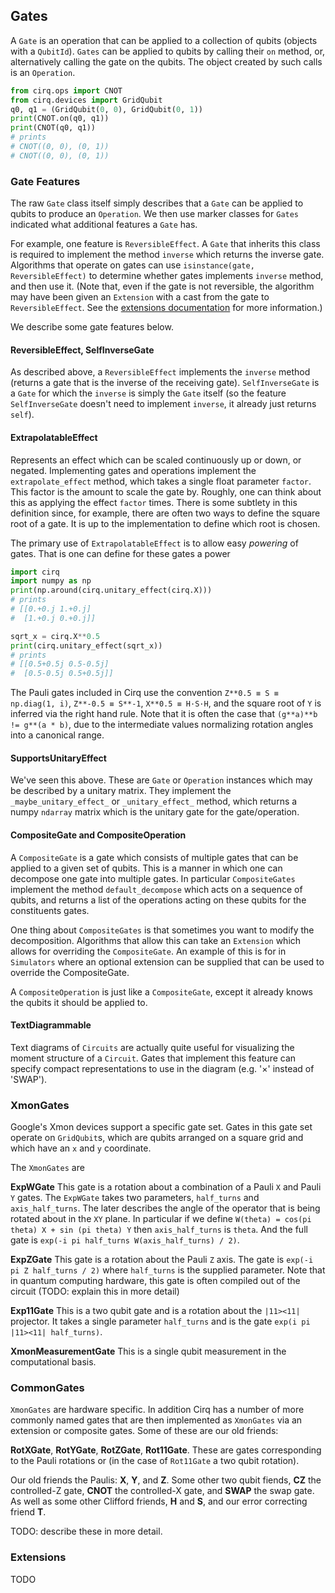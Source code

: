 ## Gates

A ``Gate`` is an operation that can be applied to a collection of 
qubits (objects with a ``QubitId``).  ``Gates`` can be applied
to qubits by calling their ``on`` method, or, alternatively
calling the gate on the qubits.  The object created by such calls
is an ``Operation``.
```python
from cirq.ops import CNOT
from cirq.devices import GridQubit
q0, q1 = (GridQubit(0, 0), GridQubit(0, 1))
print(CNOT.on(q0, q1))
print(CNOT(q0, q1))
# prints
# CNOT((0, 0), (0, 1))
# CNOT((0, 0), (0, 1))
```

### Gate Features

The raw ``Gate`` class itself simply describes that a ``Gate``
can be applied to qubits to produce an ``Operation``. We then
use marker classes for ``Gates`` indicated what additional
features a ``Gate`` has.  

For example, one feature is ``ReversibleEffect``.
A ``Gate`` that inherits this class is required to implement the method ``inverse`` which returns the inverse gate.
Algorithms that operate on gates can use ``isinstance(gate, ReversibleEffect)`` to determine whether gates implements ``inverse`` method, and then use it.
(Note that, even if the gate is not reversible, the algorithm may have been given an ``Extension`` with a cast from the gate to ``ReversibleEffect``.
See the [extensions documentation](extensions.md) for more information.)

We describe some gate features below.

#### ReversibleEffect, SelfInverseGate

As described above, a ``ReversibleEffect`` implements the ``inverse`` method (returns a gate that is the inverse of the receiving gate).
``SelfInverseGate`` is a ``Gate`` for which the ``inverse`` is simply the ``Gate`` itself
(so the feature ``SelfInverseGate`` doesn't need to implement ``inverse``, it already just returns ``self``).

#### ExtrapolatableEffect

Represents an effect which can be scaled continuously up or down, or negated.
Implementing gates and operations implement the ``extrapolate_effect`` method, which takes a single float parameter ``factor``.
This factor is the amount to scale the gate by.
Roughly, one can think about this as applying the effect ``factor`` times.
There is some  subtlety in this definition since, for example, there are often two ways to define the square root of a gate.
It is up to the implementation to define which root is chosen.

The primary use of ``ExtrapolatableEffect`` is to allow
easy *powering* of gates.  That is one can define
for these gates a power
```python
import cirq
import numpy as np
print(np.around(cirq.unitary_effect(cirq.X)))
# prints
# [[0.+0.j 1.+0.j]
#  [1.+0.j 0.+0.j]]

sqrt_x = cirq.X**0.5
print(cirq.unitary_effect(sqrt_x))
# prints
# [[0.5+0.5j 0.5-0.5j]
#  [0.5-0.5j 0.5+0.5j]]
```

The Pauli gates included in Cirq use the convention ``Z**0.5 ≡ S ≡ np.diag(1, i)``, ``Z**-0.5 ≡ S**-1``, ``X**0.5 ≡ H·S·H``, and the square root of ``Y`` is inferred via the right hand rule.
Note that it is often the case that ``(g**a)**b != g**(a * b)``, due to the intermediate values normalizing rotation angles into a canonical range.

#### SupportsUnitaryEffect

We've seen this above.
These are ``Gate`` or ``Operation`` instances which may be described by a
unitary matrix.
They implement the ``_maybe_unitary_effect_`` or  ``_unitary_effect_`` method,
which returns a numpy ``ndarray`` matrix which is the unitary gate for the
gate/operation.

#### CompositeGate and CompositeOperation

A ``CompositeGate`` is a gate which consists of multiple gates
that can be applied to a given set of qubits.  This is a manner
in which one can decompose one gate into multiple gates.  In
particular ``CompositeGates`` implement the method 
``default_decompose`` which acts on a sequence of qubits, and
returns a list of the operations acting on these qubits for
the constituents gates.  

One thing about ``CompositeGates`` is that sometimes you want
to modify the decomposition.  Algorithms that allow this can
take an ``Extension`` which allows for overriding the 
``CompositeGate``.  An example of this is for in 
``Simulators`` where an optional extension can be supplied
that can be used to override the CompositeGate.

A ``CompositeOperation`` is just like a ``CompositeGate``, except it already knows the qubits it should be applied to.

#### TextDiagrammable

Text diagrams of ``Circuits`` are actually quite useful for visualizing the moment structure of a ``Circuit``.
Gates that implement this feature can specify compact representations to use in the diagram (e.g. '×' instead of 'SWAP').

### XmonGates

Google's Xmon devices support a specific gate set. Gates
in this gate set operate on ``GridQubit``s, which are qubits
arranged on a square grid and which have an ``x`` and ``y``
coordinate.

The ``XmonGates`` are

**ExpWGate** This gate is a rotation about a combination of
a Pauli `X` and Pauli `Y` gates.  The ``ExpWGate`` takes
two parameters, ``half_turns`` and ``axis_half_turns``.  The
later describes the angle of the operator that is being
rotated about in the ``XY`` plane.  In particular if we define
``W(theta) = cos(pi theta) X + sin (pi theta) Y`` then
``axis_half_turns`` is ``theta``.  And the full gate is
``exp(-i pi half_turns W(axis_half_turns) / 2)``.

**ExpZGate** This gate is a rotation about the Pauli ``Z``
axis.  The gate is ``exp(-i pi Z half_turns / 2)`` where
``half_turns`` is the supplied parameter.  Note that in 
quantum computing hardware, this gate is often compiled
out of the circuit (TODO: explain this in more detail)

**Exp11Gate** This is a two qubit gate and is a rotation
about the ``|11><11|`` projector.  It takes a single parameter 
``half_turns`` and is the gate ``exp(i pi |11><11| half_turns)``.

**XmonMeasurementGate** This is a single qubit measurement
in the computational basis. 

### CommonGates

``XmonGates`` are hardware specific.  In addition Cirq has a
number of more commonly named gates that are then implemented
as ``XmonGates`` via an extension or composite gates.  Some
of these are our old friends:

**RotXGate**, **RotYGate**, **RotZGate**, **Rot11Gate**. 
These are gates corresponding to the  Pauli rotations or
(in the case of ``Rot11Gate`` a two qubit rotation).

Our old friends the Paulis: **X**, **Y**, and **Z**. 
Some other two qubit fiends, **CZ** the controlled-Z gate,
**CNOT** the controlled-X gate, and **SWAP** the swap gate.
As well as some other Clifford friends, **H** and **S**,
and our error correcting friend **T**.

TODO: describe these in more detail.  

### Extensions

TODO

